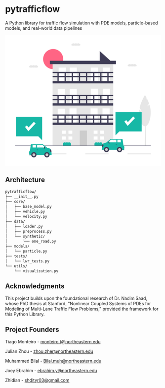 <!-- 
pip install build
python -m build
pip install twine
twine upload dist/*
-->



# pytrafficflow

A Python library for traffic flow simulation with PDE models, particle-based models, and real-world data pipelines


![car image](https://github.com/tiagomonteiro0715/pytrafficflow/blob/main/traffic_image.png)


## Architecture

```
pytrafficflow/
├── __init__.py
├── core/
│   ├── base_model.py
│   ├── vehicle.py
│   └── velocity.py
├── data/
│   ├── loader.py
│   ├── preprocess.py
│   └── synthetic/
│       └── one_road.py
├── models/
│   └── particle.py
├── tests/
│   └── lwr_tests.py
└── utils/
    └── visualization.py
```

## Acknowledgments

This project builds upon the foundational research of Dr. Nadim Saad, whose PhD thesis at Stanford, "Nonlinear Coupled Systems of PDEs for Modeling of Multi-Lane Traffic Flow Problems," provided the framework for this Python Library.

## Project Founders

Tiago Monteiro - monteiro.t@northeastern.edu

Julian Zhou - zhou.zher@northeastern.edu

Muhammed Bilal - Bilal.muh@northeastern.edu

Joey Ebrahim - ebrahim.y@northeastern.edu

Zhidian - shdityr03@gmail.com

